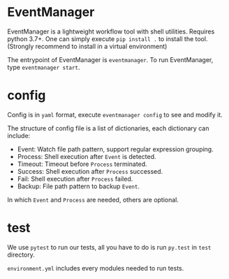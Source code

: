 # EventManager

EventManager is a lightweight workflow tool with shell utilities.
Requires python 3.7+.
One can simply execute ``pip install .`` to install the tool.
(Strongly recommend to install in a virtual environment)

The entrypoint of EventManager is ``eventmanager``.
To run EventManager, type ``eventmanager start``.

# config

Config is in ``yaml`` format, execute ``eventmanager config`` to see and modify it.

The structure of config file is a list of dictionaries, each dictionary can include:

* Event: Watch file path pattern, support regular expression grouping.
* Process: Shell execution after ``Event`` is detected.
* Timeout: Timeout before ``Process`` terminated.
* Success: Shell execution after ``Process`` successed.
* Fail: Shell execution after ``Process`` failed.
* Backup: File path pattern to backup ``Event``.

In which ``Event`` and ``Process`` are needed, others are optional.

# test

We use ``pytest`` to run our tests, all you have to do is run ``py.test`` in ``test`` directory.

``environment.yml`` includes every modules needed to run tests.
